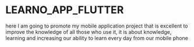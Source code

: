 # LEARNO_APP_FLUTTER
here I am going to promote my mobile application project that is excellent to improve the knowledge of all those who use it, it is about knowledge, learning and increasing our ability to learn every day from our mobile phone
